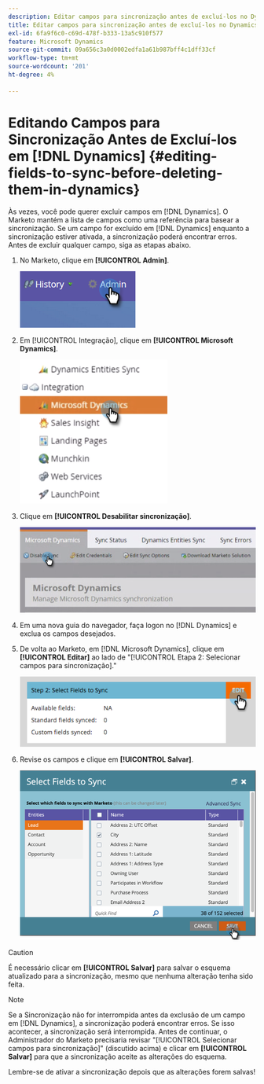 ```yaml
---
description: Editar campos para sincronização antes de excluí-los no Dynamics - Documentação do Marketo - Documentação do produto
title: Editar campos para sincronização antes de excluí-los no Dynamics
exl-id: 6fa9f6c0-c69d-478f-b333-13a5c910f577
feature: Microsoft Dynamics
source-git-commit: 09a656c3a0d0002edfa1a61b987bff4c1dff33cf
workflow-type: tm+mt
source-wordcount: '201'
ht-degree: 4%

---
```


# Editando Campos para Sincronização Antes de Excluí-los em [!DNL Dynamics] {#editing-fields-to-sync-before-deleting-them-in-dynamics}

Às vezes, você pode querer excluir campos em [!DNL Dynamics]. O Marketo mantém a lista de campos como uma referência para basear a sincronização. Se um campo for excluído em [!DNL Dynamics] enquanto a sincronização estiver ativada, a sincronização poderá encontrar erros. Antes de excluir qualquer campo, siga as etapas abaixo.

1. No Marketo, clique em **[!UICONTROL Admin]**.

   ![](assets/sync-before-deleting-them-in-dynamics-1.png)

1. Em [!UICONTROL Integração], clique em **[!UICONTROL Microsoft Dynamics]**.

   ![](assets/sync-before-deleting-them-in-dynamics-2.png)

1. Clique em **[!UICONTROL Desabilitar sincronização]**.

   ![](assets/sync-before-deleting-them-in-dynamics-3.png)

1. Em uma nova guia do navegador, faça logon no [!DNL Dynamics] e exclua os campos desejados.

1. De volta ao Marketo, em [!DNL Microsoft Dynamics], clique em **[!UICONTROL Editar]** ao lado de &quot;[!UICONTROL Etapa 2: Selecionar campos para sincronização].&quot;

   ![](assets/sync-before-deleting-them-in-dynamics-4.png)

1. Revise os campos e clique em **[!UICONTROL Salvar]**.

   ![](assets/sync-before-deleting-them-in-dynamics-5.png)

>[!CAUTION]
>
>É necessário clicar em **[!UICONTROL Salvar]** para salvar o esquema atualizado para a sincronização, mesmo que nenhuma alteração tenha sido feita.

>[!NOTE]
>
>Se a Sincronização não for interrompida antes da exclusão de um campo em [!DNL Dynamics], a sincronização poderá encontrar erros. Se isso acontecer, a sincronização será interrompida. Antes de continuar, o Administrador do Marketo precisaria revisar &quot;[!UICONTROL Selecionar campos para sincronização]&quot; (discutido acima) e clicar em **[!UICONTROL Salvar]** para que a sincronização aceite as alterações do esquema.

Lembre-se de ativar a sincronização depois que as alterações forem salvas!
